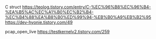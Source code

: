 C struct
https://teolog.tistory.com/entry/C-%EC%96%B8%EC%96%B4-%EA%B5%AC%EC%A1%B0%EC%B2%B4-%EC%B4%88%EA%B8%B0%ED%99%94-%EB%B0%A9%EB%B2%95
https://dev-hyonie.tistory.com/49



pcap_open_live
https://testkernelv2.tistory.com/259

